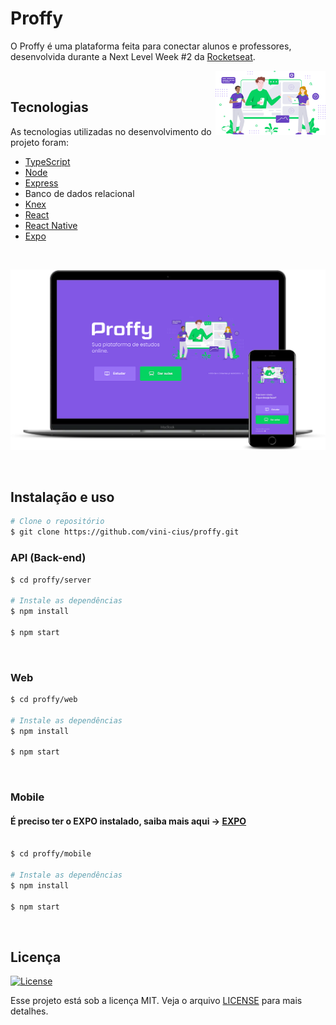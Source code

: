 # Proffy

O Proffy é uma plataforma feita para conectar alunos e professores, desenvolvida durante a Next Level Week #2 da [Rocketseat](https://rocketseat.com.br/).

<img align="right" src="web/src/assets/images/landing.svg?raw=true" width="35%" alt="Proffy"/>

<br/>

## Tecnologias

As tecnologias utilizadas no desenvolvimento do projeto foram:

- [TypeScript](https://www.typescriptlang.org/)
- [Node](https://nodejs.org/en/)
- [Express](https://expressjs.com/)
- Banco de dados relacional
- [Knex](http://knexjs.org/)
- [React](https://reactjs.org/)
- [React Native](https://reactnative.dev/)
- [Expo](https://expo.io/)

<br/>

<p align="center">
  <img src=".github/proffy.png" alt="Proffy"/>
</p>

<br/>

## Instalação e uso

```bash
# Clone o repositório
$ git clone https://github.com/vini-cius/proffy.git

```
### API (Back-end)

```bash
$ cd proffy/server

# Instale as dependências
$ npm install

$ npm start
```

<br>

### Web 

```bash
$ cd proffy/web

# Instale as dependências
$ npm install

$ npm start
```

<br>

### Mobile

#### É preciso ter o EXPO instalado, saiba mais aqui -> [EXPO](https://expo.io/)
```bash

$ cd proffy/mobile

# Instale as dependências
$ npm install

$ npm start
```

<br>

## Licença
<a href="https://opensource.org/licenses/MIT">
    <img alt="License" src="https://img.shields.io/badge/license-MIT-04D361?style=flat-square">
</a>

<br>

Esse projeto está sob a licença MIT. Veja o arquivo [LICENSE](/LICENSE) para mais detalhes.

